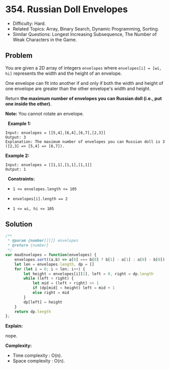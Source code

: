 # 354. Russian Doll Envelopes

- Difficulty: Hard.
- Related Topics: Array, Binary Search, Dynamic Programming, Sorting.
- Similar Questions: Longest Increasing Subsequence, The Number of Weak Characters in the Game.

## Problem

You are given a 2D array of integers ```envelopes``` where ```envelopes[i] = [wi, hi]``` represents the width and the height of an envelope.

One envelope can fit into another if and only if both the width and height of one envelope are greater than the other envelope's width and height.

Return **the maximum number of envelopes you can Russian doll (i.e., put one inside the other)**.

**Note:** You cannot rotate an envelope.

 
**Example 1:**

```
Input: envelopes = [[5,4],[6,4],[6,7],[2,3]]
Output: 3
Explanation: The maximum number of envelopes you can Russian doll is 3 ([2,3] => [5,4] => [6,7]).
```

**Example 2:**

```
Input: envelopes = [[1,1],[1,1],[1,1]]
Output: 1
```

 
**Constraints:**


	
- ```1 <= envelopes.length <= 105```
	
- ```envelopes[i].length == 2```
	
- ```1 <= wi, hi <= 105```



## Solution

```javascript
/**
 * @param {number[][]} envelopes
 * @return {number}
 */
var maxEnvelopes = function(envelopes) {
    envelopes.sort((a,b) => a[0] === b[0] ? b[1] - a[1] : a[0] - b[0])
    let len = envelopes.length, dp = []
    for (let i = 0; i < len; i++) {
        let height = envelopes[i][1], left = 0, right = dp.length   
        while (left < right) {
            let mid = (left + right) >> 1
            if (dp[mid] < height) left = mid + 1
            else right = mid
        }
        dp[left] = height
    }
    return dp.length
};
```

**Explain:**

nope.

**Complexity:**

* Time complexity : O(n).
* Space complexity : O(n).
